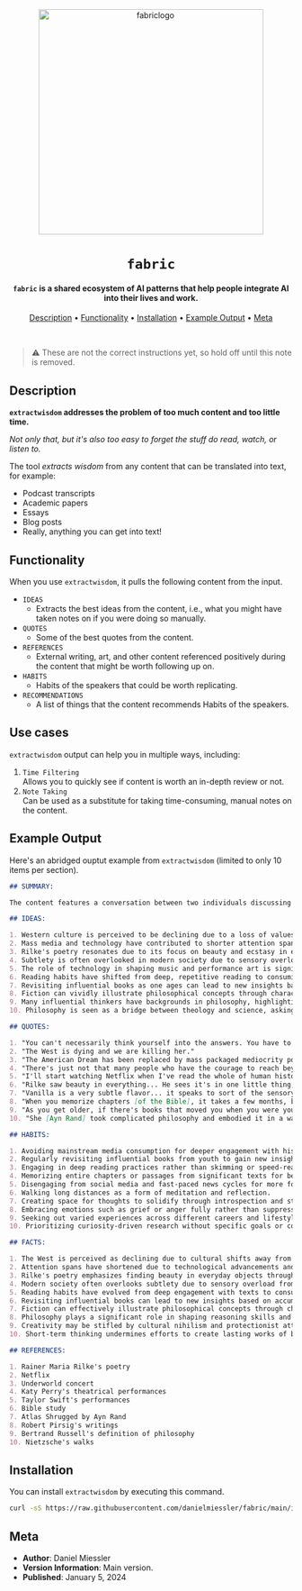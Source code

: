 <div align="center">

<img src="https://beehiiv-images-production.s3.amazonaws.com/uploads/asset/file/c752ba82-450a-4433-9f9f-b02329138b72/favric-logo-miessler.png?t=1704523555" alt="fabriclogo" width="400" height="400"/>

# `fabric`

<h4><code>fabric</code> is a shared ecosystem of AI patterns that help people integrate AI into their lives and work.</h4>

[Description](#description) •
[Functionality](#functionality) •
[Installation](#installation) •
[Example Output](#example) •
[Meta](#meta)

</div>

<br />

> ⚠️ These are not the correct instructions yet, so hold off until this note is removed.

## Description

**`extractwisdom` addresses the problem of **too much content** and too little time.**

_Not only that, but it's also too easy to forget the stuff do read, watch, or listen to._

The tool _extracts wisdom_ from any content that can be translated into text, for example:

- Podcast transcripts
- Academic papers
- Essays
- Blog posts
- Really, anything you can get into text!

## Functionality

When you use `extractwisdom`, it pulls the following content from the input.

- `IDEAS`
  - Extracts the best ideas from the content, i.e., what you might have taken notes on if you were doing so manually.
- `QUOTES`
  - Some of the best quotes from the content.
- `REFERENCES`
  - External writing, art, and other content referenced positively during the content that might be worth following up on.
- `HABITS`
  - Habits of the speakers that could be worth replicating.
- `RECOMMENDATIONS`
  - A list of things that the content recommends Habits of the speakers.

## Use cases

`extractwisdom` output can help you in multiple ways, including:

1. `Time Filtering`<br />
   Allows you to quickly see if content is worth an in-depth review or not.
2. `Note Taking`<br />
   Can be used as a substitute for taking time-consuming, manual notes on the content.

## Example Output

Here's an abridged ouptut example from `extractwisdom` (limited to only 10 items per section).

```markdown
## SUMMARY:

The content features a conversation between two individuals discussing various topics, including the decline of Western culture, the importance of beauty and subtlety in life, the impact of technology and AI, the resonance of Rilke's poetry, the value of deep reading and revisiting texts, the captivating nature of Ayn Rand's writing, the role of philosophy in understanding the world, and the influence of drugs on society. They also touch upon creativity, attention spans, and the importance of introspection.

## IDEAS:

1. Western culture is perceived to be declining due to a loss of values and an embrace of mediocrity.
2. Mass media and technology have contributed to shorter attention spans and a need for constant stimulation.
3. Rilke's poetry resonates due to its focus on beauty and ecstasy in everyday objects.
4. Subtlety is often overlooked in modern society due to sensory overload.
5. The role of technology in shaping music and performance art is significant.
6. Reading habits have shifted from deep, repetitive reading to consuming large quantities of new material.
7. Revisiting influential books as one ages can lead to new insights based on accumulated wisdom and experiences.
8. Fiction can vividly illustrate philosophical concepts through characters and narratives.
9. Many influential thinkers have backgrounds in philosophy, highlighting its importance in shaping reasoning skills.
10. Philosophy is seen as a bridge between theology and science, asking questions that both fields seek to answer.

## QUOTES:

1. "You can't necessarily think yourself into the answers. You have to create space for the answers to come to you."
2. "The West is dying and we are killing her."
3. "The American Dream has been replaced by mass packaged mediocrity porn, encouraging us to revel like happy pigs in our own meekness."
4. "There's just not that many people who have the courage to reach beyond consensus and go explore new ideas."
5. "I'll start watching Netflix when I've read the whole of human history."
6. "Rilke saw beauty in everything... He sees it's in one little thing, a representation of all things that are beautiful."
7. "Vanilla is a very subtle flavor... it speaks to sort of the sensory overload of the modern age."
8. "When you memorize chapters [of the Bible], it takes a few months, but you really understand how things are structured."
9. "As you get older, if there's books that moved you when you were younger, it's worth going back and rereading them."
10. "She [Ayn Rand] took complicated philosophy and embodied it in a way that anybody could resonate with."

## HABITS:

1. Avoiding mainstream media consumption for deeper engagement with historical texts and personal research.
2. Regularly revisiting influential books from youth to gain new insights with age.
3. Engaging in deep reading practices rather than skimming or speed-reading material.
4. Memorizing entire chapters or passages from significant texts for better understanding.
5. Disengaging from social media and fast-paced news cycles for more focused thought processes.
6. Walking long distances as a form of meditation and reflection.
7. Creating space for thoughts to solidify through introspection and stillness.
8. Embracing emotions such as grief or anger fully rather than suppressing them.
9. Seeking out varied experiences across different careers and lifestyles.
10. Prioritizing curiosity-driven research without specific goals or constraints.

## FACTS:

1. The West is perceived as declining due to cultural shifts away from traditional values.
2. Attention spans have shortened due to technological advancements and media consumption habits.
3. Rilke's poetry emphasizes finding beauty in everyday objects through detailed observation.
4. Modern society often overlooks subtlety due to sensory overload from various stimuli.
5. Reading habits have evolved from deep engagement with texts to consuming large quantities quickly.
6. Revisiting influential books can lead to new insights based on accumulated life experiences.
7. Fiction can effectively illustrate philosophical concepts through character development and narrative arcs.
8. Philosophy plays a significant role in shaping reasoning skills and understanding complex ideas.
9. Creativity may be stifled by cultural nihilism and protectionist attitudes within society.
10. Short-term thinking undermines efforts to create lasting works of beauty or significance.

## REFERENCES:

1. Rainer Maria Rilke's poetry
2. Netflix
3. Underworld concert
4. Katy Perry's theatrical performances
5. Taylor Swift's performances
6. Bible study
7. Atlas Shrugged by Ayn Rand
8. Robert Pirsig's writings
9. Bertrand Russell's definition of philosophy
10. Nietzsche's walks
```

## Installation

You can install `extractwisdom` by executing this command.

```sh
curl -sS https://raw.githubusercontent.com/danielmiessler/fabric/main/install.sh | bash
```

## Meta

- **Author**: Daniel Miessler
- **Version Information**: Main version.
- **Published**: January 5, 2024
